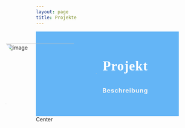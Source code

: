 ```yaml
---
layout: page
title: Projekte
---
```


<style>
img {
  width: 15rem;
  display:block;
  max-height: 10rem;
  clip-path: polygon(75% 0%, 100% 50%, 75% 100%, 0% 100%, 25% 50%, 0% 0%);
}
.card {
  background: #64B5F6;
  width: 27em;
  min-height: 14rem;
  position: relative;
}
.row {
  display: flex;
  align-items: center;
}

.card_image {
  margin-left: -5rem;
  
}
.card_details {
  margin: 1rem;
}

h1{
  font-size:2.2rem;
  line-height:2rem;
  letter-spacing:1px;
  color:#ffff;
  text-align:center;
  font-weight:bold;
  font-family: Merriweather, serif;  
}
p{
  font-size:1rem;
  text-align:center;
  font-weight:700;
  letter-spacing:1px;
  line-height:3rem;
  color:#F5F5F5;
}
</style>

<div class="container">
  <div class="card row">
    <div class="card_image">
      <img src="https://via.placeholder.com/100" alt="image">
    </div>
    <div class="card_details">
      <h1>Projekt</h1>
      <p>
        Beschreibung
      </p>
    </div>
  </div>
</div>


<div class="o-grid__col--center">
  Center
</div>

